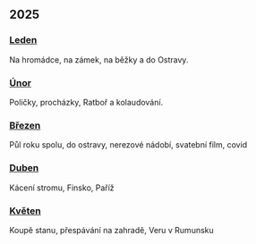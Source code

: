 ## 2025

### [Leden](2025_january.md)

Na hromádce, na zámek, na běžky a do Ostravy.


### [Únor](2025_february.md)

Poličky, procházky, Ratboř a kolaudování.

### [Březen](2025_march.md)

Půl roku spolu, do ostravy, nerezové nádobí, svatební film, covid

### [Duben](2025_april.md)

Kácení stromu, Finsko, Paříž

### [Květen](2025_may.md)

Koupě stanu, přespávání na zahradě, Veru v Rumunsku

<!--


### [Červen](2025_june.md)



### [Červenec](2025_july.md)



### [Srpen](2025_august.md)



### [Září](2025_september.md)



### [Říjen](2025_october.md)



### [Listopad](2025_november.md)



### [Prosinec](2025_december.md)

-->
